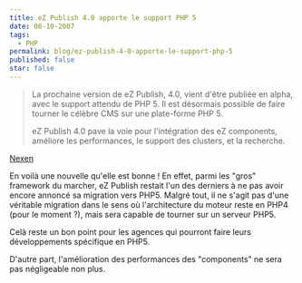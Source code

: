 ```yaml
---
title: eZ Publish 4.0 apporte le support PHP 5
date: 06-10-2007
tags:
  - PHP
permalink: blog/ez-publish-4-0-apporte-le-support-php-5
published: false
star: false
---
```

> La prochaine version de eZ Publish, 4.0, vient d'être publiée en alpha, avec le support attendu de PHP 5. Il est désormais possible de faire tourner le célèbre CMS sur une plate-forme PHP 5.
> 
> eZ Publish 4.0 pave la voie pour l'intégration des eZ components, améliore les performances, le support des clusters, et la recherche.

[Nexen](http://www.nexen.net/actualites/php/17645-ez_publish_4.0_apporte_le_support_php_5.php)

En voilà une nouvelle qu'elle est bonne ! En effet, parmi les "gros" framework du marcher, eZ Publish restait l'un des derniers à ne pas avoir encore annoncé sa migration vers PHP5. Malgré tout, il ne s'agit pas d'une véritable migration dans le sens où l'architecture du moteur reste en PHP4 (pour le moment ?), mais sera capable de tourner sur un serveur PHP5.

Celà reste un bon point pour les agences qui pourront faire leurs développements spécifique en PHP5.

D'autre part, l'amélioration des performances des "components" ne sera pas négligeable non plus.
